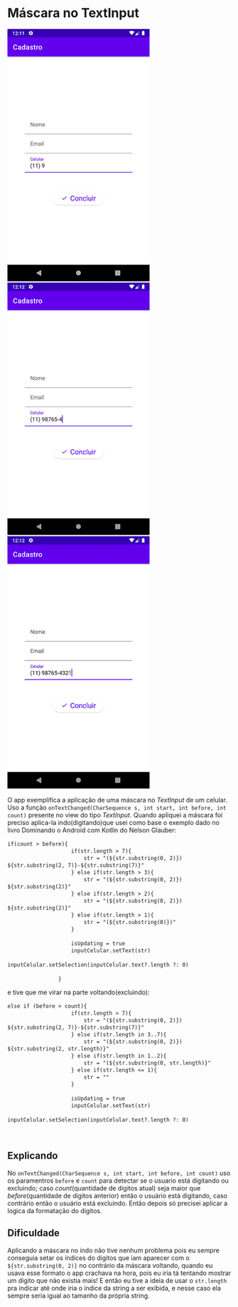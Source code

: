 # Máscara no TextInput

![](images/print1.png) ![](images/print2.png) ![](images/print3.png) 

O app exemplifica a aplicação de uma máscara no *TextInput* de um celular. Uso a função ```onTextChanged(CharSequence s, int start, int before, int count)```
presente no view do tipo *TextInput*. Quando apliquei a máscara foi preciso aplica-la indo(digitando)que usei como base o exemplo dado no livro Dominando o Android
com Kotlin do Nelson Glauber:

```
if(count > before){
                    if(str.length > 7){
                        str = "(${str.substring(0, 2)}) ${str.substring(2, 7)}-${str.substring(7)}"
                    } else if(str.length > 3){
                        str = "(${str.substring(0, 2)}) ${str.substring(2)}"
                    } else if(str.length > 2){
                        str = "(${str.substring(0, 2)}) ${str.substring(2)}"
                    } else if(str.length > 1){
                        str = "(${str.substring(0)})"
                    }

                    isUpdating = true
                    inputCelular.setText(str)
                    inputCelular.setSelection(inputCelular.text?.length ?: 0)

                }
```

e tive que me virar na parte voltando(excluindo):

```
else if (before > count){
                    if(str.length > 7){
                        str = "(${str.substring(0, 2)}) ${str.substring(2, 7)}-${str.substring(7)}"
                    } else if(str.length in 3..7){
                        str = "(${str.substring(0, 2)}) ${str.substring(2, str.length)}"
                    } else if(str.length in 1..2){
                        str = "(${str.substring(0, str.length)}"
                    } else if(str.length <= 1){
                        str = ""
                    }

                    isUpdating = true
                    inputCelular.setText(str)
                    inputCelular.setSelection(inputCelular.text?.length ?: 0)

                
```

## Explicando

No ```onTextChanged(CharSequence s, int start, int before, int count)``` uso os paramentros ```before``` e ```count``` para detectar se o usuario está digitando ou
excluindo; caso *count*(quantidade de digitos atual) seja maior que *before*(quantidade de digitos anterior) então o usuário está digitando, caso contrário
então o usuário está excluindo. Então depois só precisei aplicar a logica da formatação do digitos.

## Dificuldade

Aplicando a máscara no indo não tive nenhum problema 
pois eu sempre conseguia setar os indices do digitos que iam aparecer com o ```${str.substring(0, 2)}``` no contrário da máscara voltando, quando eu usava
esse formato o app crachava na hora, pois eu iria tá tentando mostrar um digito que não existia mais! E então eu tive a ideia de usar o ```str.length```
pra indicar até onde iria o índice da string a ser exibida, e nesse caso ela sempre seria igual ao tamanho da própria string.
